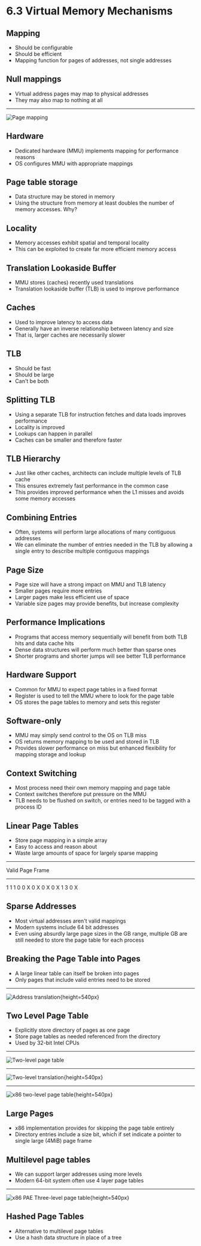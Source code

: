 6.3 Virtual Memory Mechanisms
=============================

Mapping
-------

- Should be configurable
- Should be efficient
- Mapping function for pages of addresses, not single addresses

Null mappings
-------------

- Virtual address pages may map to physical addresses
- They may also map to nothing at all

---

![Page mapping](media/6-10.png)

Hardware
--------

- Dedicated hardware (MMU) implements mapping for performance reasons
- OS configures MMU with appropriate mappings

Page table storage
------------------

- Data structure may be stored in memory
- Using the structure from memory at least doubles the number of memory accesses. Why?

Locality
--------

- Memory accesses exhibit spatial and temporal locality
- This can be exploited to create far more efficient memory access

Translation Lookaside Buffer
----------------------------

- MMU stores (caches) recently used translations
- Translation lookaside buffer (TLB) is used to improve performance

Caches
------

- Used to improve latency to access data
- Generally have an inverse relationship between latency and size
- That is, larger caches are necessarily slower

TLB
---

- Should be fast
- Should be large
- Can't be both

Splitting TLB
-------------

- Using a separate TLB for instruction fetches and data loads improves performance
- Locality is improved
- Lookups can happen in parallel
- Caches can be smaller and therefore faster

TLB Hierarchy
-------------

- Just like other caches, architects can include multiple levels of TLB cache
- This ensures extremely fast performance in the common case
- This provides improved performance when the L1 misses and avoids some memory accesses

Combining Entries
-----------------

- Often, systems will perform large allocations of many contiguous addresses
- We can eliminate the number of entries needed in the TLB by allowing a single entry to describe multiple contiguous mappings

Page Size
---------

- Page size will have a strong impact on MMU and TLB latency
- Smaller pages require more entries
- Larger pages make less efficient use of space
- Variable size pages may provide benefits, but increase complexity

Performance Implications
------------------------

- Programs that access memory sequentially will benefit from both TLB hits and data cache hits
- Dense data structures will perform much better than sparse ones
- Shorter programs and shorter jumps will see better TLB performance

Hardware Support
----------------

- Common for MMU to expect page tables in a fixed format
- Register is used to tell the MMU where to look for the page table
- OS stores the page tables to memory and sets this register

Software-only
-------------

- MMU may simply send control to the OS on TLB miss
- OS returns memory mapping to be used and stored in TLB
- Provides slower performance on miss but enhanced flexibility for mapping storage and lookup

Context Switching
-----------------

- Most process need their own memory mapping and page table
- Context switches therefore put pressure on the MMU
- TLB needs to be flushed on switch, or entries need to be tagged with a process ID

Linear Page Tables
------------------

- Store page mapping in a simple array
- Easy to access and reason about
- Waste large amounts of space for largely sparse mapping

---

Valid  Page Frame
-----  ----------
1      1
1      0
0      X
0      X
0      X
0      X
1      3
0      X

Sparse Addresses
----------------

- Most virtual addresses aren't valid mappings
- Modern systems include 64 bit addresses
- Even using absurdly large page sizes in the GB range, multiple GB are still needed to store the page table for each process

Breaking the Page Table into Pages
----------------------------------

- A large linear table can itself be broken into pages
- Only pages that include valid entries need to be stored

---

![Address translation](media/6-12.png){height=540px}

Two Level Page Table
---------------------

- Explicitly store directory of pages as one page
- Store page tables as needed referenced from the directory
- Used by 32-bit Intel CPUs

---

![Two-level page table](media/6-13.png)

---

![Two-level translation](media/6-14.png){height=540px}

---

![x86 two-level page table](https://upload.wikimedia.org/wikipedia/commons/8/8e/X86_Paging_4K.svg){height=540px}

Large Pages
-----------

- x86 implementation provides for skipping the page table entirely
- Directory entries include a size bit, which if set indicate a pointer to single large (4MiB) page frame

Multilevel page tables
----------------------

- We can support larger addresses using more levels
- Modern 64-bit system often use 4 layer page tables

---

![x86 PAE Three-level page table](https://upload.wikimedia.org/wikipedia/commons/0/0d/X86_Paging_PAE_4K.svg){height=540px}

Hashed Page Tables
------------------

- Alternative to multilevel page tables
- Use a hash data structure in place of a tree
